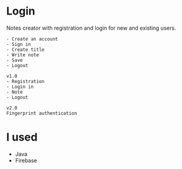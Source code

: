 # Login

Notes creator with registration and login for new and existing users.

```
- Create an account
- Sign in
- Create title
- Write note
- Save
- Logout
```

```
v1.0
- Registration
- Login in
- Note
- Logout
```

```
v2.0
Fingerprint authentication
```

# I used

- Java
- Firebase
